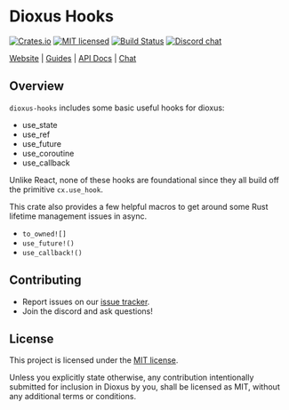 # Dioxus Hooks


[![Crates.io][crates-badge]][crates-url]
[![MIT licensed][mit-badge]][mit-url]
[![Build Status][actions-badge]][actions-url]
[![Discord chat][discord-badge]][discord-url]

[crates-badge]: https://img.shields.io/crates/v/dioxus-hooks.svg
[crates-url]: https://crates.io/crates/dioxus-hooks

[mit-badge]: https://img.shields.io/badge/license-MIT-blue.svg
[mit-url]: https://github.com/dioxuslabs/dioxus/blob/master/LICENSE

[actions-badge]: https://github.com/dioxuslabs/dioxus/actions/workflows/main.yml/badge.svg
[actions-url]: https://github.com/dioxuslabs/dioxus/actions?query=workflow%3ACI+branch%3Amaster

[discord-badge]: https://img.shields.io/discord/899851952891002890.svg?logo=discord&style=flat-square
[discord-url]: https://discord.gg/XgGxMSkvUM

[Website](https://dioxuslabs.com) |
[Guides](https://dioxuslabs.com/guide/) |
[API Docs](https://docs.rs/dioxus-hooks/latest/dioxus-hooks) |
[Chat](https://discord.gg/XgGxMSkvUM)


## Overview

`dioxus-hooks` includes some basic useful hooks for dioxus:

- use_state
- use_ref
- use_future
- use_coroutine
- use_callback

Unlike React, none of these hooks are foundational since they all build off the primitive `cx.use_hook`.

This crate also provides a few helpful macros to get around some Rust lifetime management issues in async.

- `to_owned![]`
- `use_future!()`
- `use_callback!()`


## Contributing

- Report issues on our [issue tracker](https://github.com/dioxuslabs/dioxus/issues).
- Join the discord and ask questions!

## License
This project is licensed under the [MIT license].

[mit license]: https://github.com/DioxusLabs/dioxus/blob/master/LICENSE-MIT

Unless you explicitly state otherwise, any contribution intentionally submitted
for inclusion in Dioxus by you, shall be licensed as MIT, without any additional
terms or conditions.
